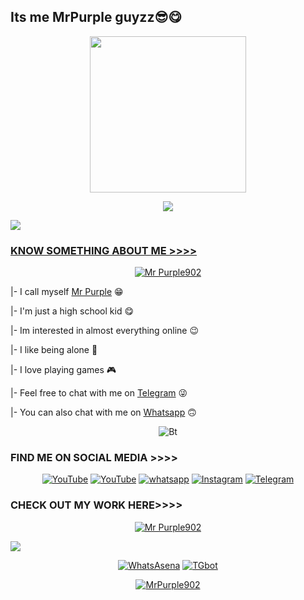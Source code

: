## Its me MrPurple guyzz😎😋

<p align="center">
   <ahref="https://www.python.org">
    <img src="http://ForTheBadge.com/images/badges/made-with-markdown.svg" width ="250"></a>
  </p>
<p align="center"><img src="https://user-images.githubusercontent.com/79639422/119483394-8c23a600-bd72-11eb-998c-1421b2308a8e.gif">

<p><a href="https://img.shields.io/badge/PODA-MYRE-purple"><img aling="center"src="https://user-images.githubusercontent.com/79639422/119483588-c0976200-bd72-11eb-8ca2-f290e732fa35.gif"/></p>

### KNOW SOMETHING ABOUT ME >>>>

<p align="center"><a href="https://github.com/MrPurple902"><img title="Mr Purple902" src="https://user-images.githubusercontent.com/79639422/119483808-fccac280-bd72-11eb-805b-2ce82bb1289a.gif"></a>
</p>

|- I call myself [Mr Purple](https://github.com/MrPurple902) 😁

|- I'm just a high school kid 😋

|- Im interested in almost everything online 😉

|- I like being alone 🌝

|- I love playing games 🎮

|- Feel free to chat with me on [Telegram](https://t.me/blackhat_jisin) 😜

|- You can also chat with me on [Whatsapp](https://wa.me/917560979627) 🙃
  
<p align="center"><img src="https://user-images.githubusercontent.com/49580304/110318584-81067880-7fc2-11eb-8391-152d308e7f2b.gif" alt="Bt">

### FIND ME ON SOCIAL MEDIA >>>>

<p align="center">
<a href="https://www.github.com/MrPurple902"><img title="YouTube" src="https://img.shields.io/badge/MrPurple-902-purple?style=for-the-badge&logo=github"></a>
<a href="https://www.youtube.com/channel/UC4HTsk_D_42aoVRfkifTCkA"><img title="YouTube" src="https://img.shields.io/badge/YouTube-MrPurple-red?style=for-the-badge&logo=Youtube"></a>
<a href="https://chat.whatsapp.com/FsGXNXYu5nyHaW8BljPkRa"><img title="whatsapp" src="https://img.shields.io/badge/WHATSAPP-green?style=for-the-badge&logo=whatsapp"></a>
<a href="https://www.instagram.com/mr.purple902"><img title="Instagram" src="https://img.shields.io/badge/INSTAGRAM-pink?style=for-the-badge&logo=instagram"></a>
<a href="https://t.me/joinchat/lpAtnUTMvFswOGZl"><img title="Telegram" src="https://img.shields.io/badge/TELEGRAM-blue?style=for-the-badge&logo=telegram"></a>
</p>

### CHECK OUT MY WORK HERE>>>>
<p align="center"><a href="https://github.com/MrPurple902"><img title="Mr Purple902" src="https://github-readme-stats.vercel.app/api?username=MrPurple902&show_icons=true&include_all_commits=true&theme=nightowl&cache_seconds=3200"></a>
</p>

<p><img align="center" src="https://github-readme-streak-stats.herokuapp.com/?user=MrPurple902&theme=nightowl&cache_seconds=3200" /></p>

<p align="center">
<a href="https://github.com/MrPurple902/WhatsAsenaDuplicated"><img title="WhatsAsena" src="https://github-readme-stats.vercel.app/api/pin/?username=MrPurple902&repo=WhatsAsenaDuplicated&theme=nightowl"></a>
<a href="https://github.com/MrPurple902/tgbot"><img title="TGbot" src="https://github-readme-stats.vercel.app/api/pin/?username=MrPurple902&repo=tgbot&theme=nightowl"></a>
</p>
<p align="center">
<a href="https://github.com/MrPurple902"><img title="MrPurple902" src="https://github-readme-stats.vercel.app/api/top-langs/?username=MrPurple902&layout=compact&theme=nightowl"></a>
</p>


